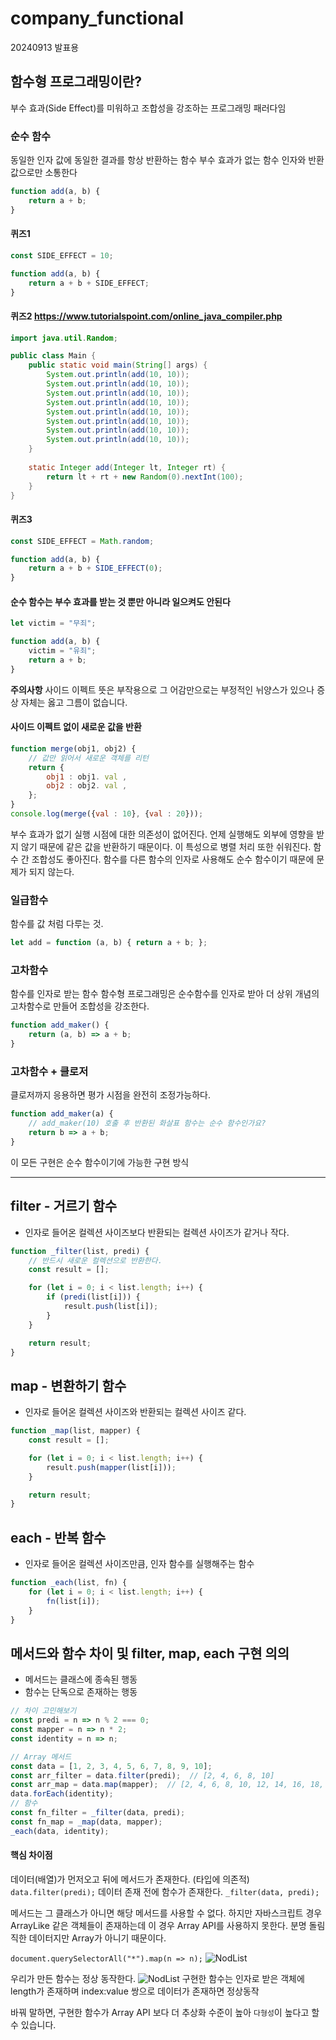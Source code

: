 # company_functional
20240913 발표용

## 함수형 프로그래밍이란?
부수 효과(Side Effect)를 미워하고 조합성을 강조하는 프로그래밍 패러다임

### 순수 함수
동일한 인자 값에 동일한 결과를 항상 반환하는 함수
부수 효과가 없는 함수
인자와 반환 값으로만 소통한다
```javascript
function add(a, b) {
    return a + b;
}
```
#### 퀴즈1 
```javascript
const SIDE_EFFECT = 10;

function add(a, b) {
    return a + b + SIDE_EFFECT;
}
```
#### 퀴즈2 https://www.tutorialspoint.com/online_java_compiler.php
```java
import java.util.Random;

public class Main {
	public static void main(String[] args) {
		System.out.println(add(10, 10));
		System.out.println(add(10, 10));
		System.out.println(add(10, 10));
		System.out.println(add(10, 10));
		System.out.println(add(10, 10));
		System.out.println(add(10, 10));
		System.out.println(add(10, 10));
		System.out.println(add(10, 10));
	}
	
	static Integer add(Integer lt, Integer rt) {
		return lt + rt + new Random(0).nextInt(100);
	}
}
```
#### 퀴즈3 
```javascript
const SIDE_EFFECT = Math.random;

function add(a, b) {
    return a + b + SIDE_EFFECT(0);
}
```
#### 순수 함수는 부수 효과를 받는 것 뿐만 아니라 일으켜도 안된다
```javascript
let victim = "무죄";

function add(a, b) {
    victim = "유죄";
    return a + b;
}
```


**주의사항**
사이드 이펙트 뜻은 부작용으로 그 어감만으로는 부정적인 뉘양스가 있으나 증상 자체는 옳고 그름이 없습니다.

#### 사이드 이펙트 없이 새로운 값을 반환
```javascript
function merge(obj1, obj2) {
    // 값만 읽어서 새로운 객체를 리턴
    return {
        obj1 : obj1. val ,
        obj2 : obj2. val ,
    };
}
console.log(merge({val : 10}, {val : 20}));
```
부수 효과가 없기 실행 시점에 대한 의존성이 없어진다. 언제 실행해도 외부에 영향을 받지 않기 때문에 같은 값을 반환하기 때문이다. 이 특성으로 병렬 처리 또한 쉬워진다. 함수 간 조합성도 좋아진다. 함수를 다른 함수의 인자로 사용해도 순수 함수이기 때문에 문제가 되지 않는다.

### 일급함수
함수를 값 처럼 다루는 것.
```javascript
let add = function (a, b) { return a + b; };
```

### 고차함수
함수를 인자로 받는 함수
함수형 프로그래밍은 순수함수를 인자로 받아 더 상위 개념의 고차함수로 만들어 조합성을 강조한다.
```javascript
function add_maker() {
    return (a, b) => a + b;
}
```
### 고차함수 + 클로저
클로저까지 응용하면 평가 시점을 완전히 조정가능하다.
```javascript
function add_maker(a) {
	// add_maker(10) 호출 후 반환된 화살표 함수는 순수 함수인가요?
    return b => a + b; 
}
```
이 모든 구현은 순수 함수이기에 가능한 구현 방식

---
## filter - 거르기 함수
* 인자로 들어온 컬렉션 사이즈보다 반환되는 컬렉션 사이즈가 같거나 작다.

```javascript
function _filter(list, predi) {
	// 반드시 새로운 컬렉션으로 반환한다.
    const result = [];

    for (let i = 0; i < list.length; i++) {
        if (predi(list[i])) {
            result.push(list[i]);
        }
    }

    return result;
}
```
## map - 변환하기 함수
* 인자로 들어온 컬렉션 사이즈와 반환되는 컬렉션 사이즈 같다.

```javascript
function _map(list, mapper) {
    const result = [];

    for (let i = 0; i < list.length; i++) {
        result.push(mapper(list[i]));
    }

    return result;
}
```
## each - 반복 함수
* 인자로 들어온 컬렉션 사이즈만큼, 인자 함수를 실행해주는 함수

```javascript
function _each(list, fn) {
    for (let i = 0; i < list.length; i++) {
        fn(list[i]);
    }
}
```

## 메서드와 함수 차이 및 filter, map, each 구현 의의
* 메서드는 클래스에 종속된 행동
* 함수는 단독으로 존재하는 행동
```javascript
// 차이 고민해보기
const predi = n => n % 2 === 0;
const mapper = n => n * 2;
const identity = n => n;

// Array 메서드
const data = [1, 2, 3, 4, 5, 6, 7, 8, 9, 10];
const arr_filter = data.filter(predi);  // [2, 4, 6, 8, 10]
const arr_map = data.map(mapper);  // [2, 4, 6, 8, 10, 12, 14, 16, 18, 20]
data.forEach(identity);
// 함수 
const fn_filter = _filter(data, predi);
const fn_map = _map(data, mapper);
_each(data, identity);
```
#### 핵심 차이점
데이터(배열)가 먼저오고 뒤에 메서드가 존재한다. (타입에 의존적)
`data.filter(predi);`
데이터 존재 전에 함수가 존재한다.
`_filter(data, predi);`

메서드는 그 클래스가 아니면 해당 메서드를 사용할 수 없다.
하지만 자바스크립트 경우 ArrayLike 같은 객체들이 존재하는데 이 경우 Array API를 사용하지 못한다. 분명 돌림직한 데이터지만 Array가 아니기 때문이다.

`document.querySelectorAll("*").map(n => n);`
![NodList](./image/NodeList.png)

우리가 만든 함수는 정상 동작한다.
![NodList](./image/NodeList_map.png)
구현한 함수는 인자로 받은 객체에 length가 존재하며 index:value 쌍으로 데이터가 존재하면 정상동작

바꿔 말하면, 구현한 함수가 Array API 보다 더 추상화 수준이 높아 `다형성`이 높다고 할 수 있습니다.
